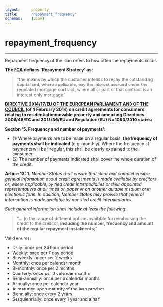 ```yaml
---
layout:		property
title:		"repayment_frequency"
schemas:	[loan]
---
```


# repayment_frequency

---

Repayment frequency of the loan refers to how often the repayments occur.

**The [FCA][repayment] defines 'Repayment Strategy' as:**

> "the means by which the customer intends to repay the outstanding capital and, where applicable, pay the interest accrued under the regulated mortgage contract, where all or part of that contract is an interest-only mortgage."

[repayment]: https://www.handbook.fca.org.uk/handbook/glossary/G2960.html

**[DIRECTIVE 2014/17/EU OF THE EUROPEAN PARLIAMENT AND OF THE COUNCIL][directive] (of 4 February 2014) on credit agreements for consumers relating to residential immovable property and amending Directives 2008/48/EC and 2013/36/EU and Regulation (EU) No 1093/2010 states:**

**Section ‘5. Frequency and number of payments’**:

* (1) Where payments are to be made on a regular basis, **the frequency of payments shall be indicated** (e.g. monthly). Where the frequency of payments will be irregular, this shall be clearly explained to the consumer.
* (2) The number of payments indicated shall cover the whole duration of the credit.

**Article 13: 1.** *Member States shall ensure that clear and comprehensible general information about credit agreements is made available by creditors or, where applicable, by tied credit intermediaries or their appointed representatives at all times on paper or on another durable medium or in electronic form. In addition, Member States may provide that general information is made available by non-tied credit intermediaries.*

*Such general information shall include at least the following*:

> "... (i) the range of different options available for reimbursing the credit to the creditor, **including the number, frequency and amount of the regular repayment instalments**;"

[directive]: http://eur-lex.europa.eu/legal-content/EN/ALL/?uri=celex%3A32014L0017

Valid enums:

- Daily: once per 24 hour period
- Weekly: once per 7 day period
- Bi-weekly: oncer per 2 weeks
- Monthly: once per calendar month
- Bi-monthly: once per 2 months
- Quarterly: once per 3 calendar months
- Semi-annually: once per 6 calendar months
- Annually: once per calendar year
- At maturity: upon maturity of the loan product
- Biennially: once every 2 years
- Sesquiennially: once every 1 year and a half
